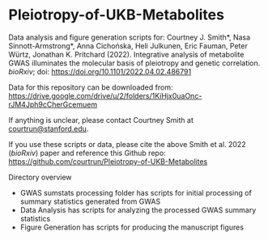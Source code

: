 # Pleiotropy-of-UKB-Metabolites

Data analysis and figure generation scripts for:
Courtney J. Smith*, Nasa Sinnott-Armstrong*, Anna Cichońska, Heli Julkunen, Eric Fauman, Peter Würtz, Jonathan K. Pritchard (2022). Integrative analysis of metabolite GWAS illuminates the molecular basis of pleiotropy and genetic correlation. _bioRxiv_; doi: https://doi.org/10.1101/2022.04.02.486791

Data for this repository can be downloaded from:
https://drive.google.com/drive/u/2/folders/1KiHjx0uaOnc-rJM4Jph9cCherGcemuem

If anything is unclear, please contact Courtney Smith at courtrun@stanford.edu.

If you use these scripts or data, please cite the above Smith et al. 2022 (_bioRxiv_) paper and reference this Github repo:
https://github.com/courtrun/Pleiotropy-of-UKB-Metabolites

Directory overview
- GWAS sumstats processing folder has scripts for initial processing of summary statistics generated from GWAS
- Data Analysis has scripts for analyzing the processed GWAS summary statistics
- Figure Generation has scripts for producing the manuscript figures
